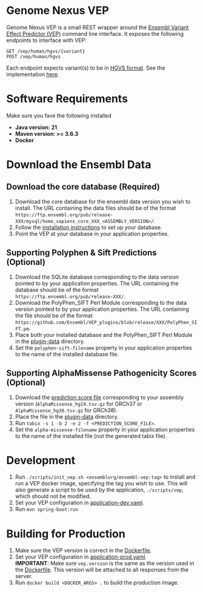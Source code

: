 # Genome Nexus VEP

Genome Nexus VEP is a small REST wrapper around the [Ensembl Variant Effect Predictor (VEP)]((https://useast.ensembl.org/info/docs/tools/vep/index.html)) command line interface. It exposes the following endpoints to interface with VEP:

```
GET /vep/human/hgvs/{variant}
POST /vep/human/hgvs
```

Each endpoint expects variant(s) to be in [HGVS format](https://hgvs-nomenclature.org/stable/background/simple/). See the implementation [here](/src/main/java/org/genomenexus/vep_wrapper/HGVSController.java).

# Software Requirements

Make sure you fave the following installed

- **Java version: 21**
- **Maven version: >= 3.6.3**
- **Docker**

# Download the Ensembl Data

## Download the core database (Required)

1. Download the core database for the ensembl data version you wish to install. The URL containing the data files should be of the format `https://ftp.ensembl.org/pub/release-XXX/mysql/homo_sapiens_core_XXX_<ASSEMBLY_VERSION>/`.
2. Follow the [installation instructions](https://useast.ensembl.org/info/docs/webcode/mirror/install/ensembl-data.html#:~:text=To%20install%20the%20Ensembl%20Data,separate%20directories%20for%20each%20database.) to set up your database.
3. Point the VEP at your database in your application properties.

## Supporting Polyphen & Sift Predictions (Optional)

1. Download the SQLite database corresponding to the data version pointed to by your application properties. The URL containing the database should be of the format `https://ftp.ensembl.org/pub/release-XXX/`. 
2. Download the PolyPhen_SIFT Perl Module corresponding to the data version pointed to by your application properties. The URL containing the file should be of the format `https://github.com/Ensembl/VEP_plugins/blob/release/XXX/PolyPhen_SIFT.pm`.
3. Place both your installed database and the PolyPhen_SIFT Perl Module in the [plugin-data](/plugin-data) directory.
4. Set the `polyphen-sift-filename` property in your application properties to the name of the installed database file.

## Supporting AlphaMissense Pathogenicity Scores (Optional)

1. Download the [prediction score file](https://console.cloud.google.com/storage/browser/dm_alphamissense) corresponding to your assembly version (`AlphaMissense_hg19.tsv.gz` for GRCh37 or `AlphaMissense_hg38.tsv.gz` for GRCh38).
2. Place the file in the [plugin-data](/plugin-data) directory.
3. Run `tabix -s 1 -b 2 -e 2 -f <PREDICTION_SCORE_FILE>`.
4. Set the `alpha-missense-filename` property in your application properties to the name of the installed file (not the generated tabix file).

# Development

1. Run `./scripts/init_vep.sh <ensemblorg/ensembl-vep:tag>` to install and run a VEP docker image, specifying the tag you wish to use. This will also generate a script to be used by the application, `./scripts/vep`, which should not be modified.
2. Set your VEP configuration in [application-dev.yaml](/src/main/resources/application-dev.yaml).
3. Run `mvn spring-boot:run`

# Building for Production

1. Make sure the VEP version is correct in the [Dockerfile](/Dockerfile).
2. Set your VEP configuration in [application-prod.yaml](/src/main/resources/application-dev.yaml).\
**IMPORTANT**: Make sure `vep.version` is the same as the version used in the [Dockerfile](/Dockerfile). This version will be attached to all responses from the server.
3. Run `docker build <DOCKER_ARGS> .` to build the production image.
